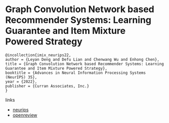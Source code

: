 # Graph Convolution Network based Recommender Systems: Learning Guarantee and Item Mixture Powered Strategy

```
@incollection{imix_neurips22,
author = {Leyan Deng and Defu Lian and Chenwang Wu and Enhong Chen},
title = {Graph Convolution Network based Recommender Systems: Learning Guarantee and Item Mixture Powered Strategy},
booktitle = {Advances in Neural Information Processing Systems (NeurIPS) 35},
year = {2022},
publisher = {Curran Associates, Inc.}
}
```

links
- [neurips](https://nips.cc/Conferences/2022/Schedule?showEvent=53491)
- [openreview](https://openreview.net/forum?id=aUoCgjJfmY9)
